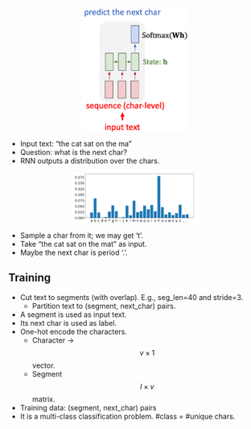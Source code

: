 <figure>
<img src="../.gitbook/assets/rnn-3.png" alt="" style="width:50%;display:block;margin-left:auto;margin-right:auto;"/>
<figcaption style="text-align:center"></figcaption>
</figure>

- Input text: “the cat sat on the ma”
- Question: what is the next char?
- RNN outputs a distribution over the chars.

<figure>
<img src="../.gitbook/assets/rnn-4.png" alt="" style="width:60%;display:block;margin-left:auto;margin-right:auto;"/>
<figcaption style="text-align:center"></figcaption>
</figure>

- Sample a char from it; we may get ‘t’.
- Take “the cat sat on the mat” as input.
- Maybe the next char is period ‘.’.

## Training

- Cut text to segments (with overlap). E.g., seg_len=40 and stride=3.
  - Partition text to (segment, next_char) pairs.
- A segment is used as input text.
- Its next char is used as label.
- One-hot encode the characters.
  - Character -> $$v \times 1$$ vector.
  - Segment $$l \times v$$ matrix.
- Training data: (segment, next_char) pairs
- It is a multi-class classification problem. #class = #unique chars.

